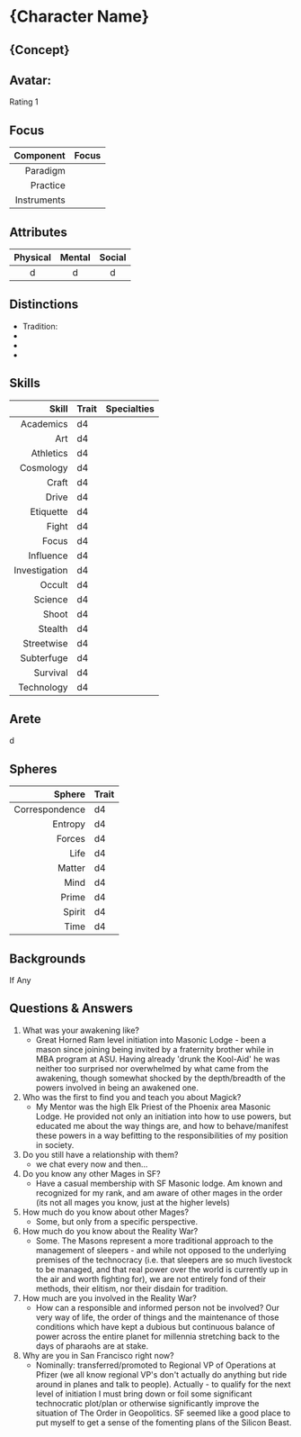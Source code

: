 # {Character Name}

## {Concept}

## Avatar:  
  
  Rating 1 

## Focus

  Component   | Focus
  -----------:|:------
  Paradigm    | 
  Practice    | 
  Instruments | 

## Attributes

  Physical | Mental | Social
  :-------:|:------:|:-----:
  d      | d 		| d
 
## Distinctions

  * Tradition: 
  * 
  * 
  * 

## Skills

  Skill 			| Trait | Specialties
  --------------:|:------|:------------
  Academics 		| d4	  |
  Art 			    | d4	  |
  Athletics 		| d4	  |
  Cosmology 		| d4	  |
  Craft 			  | d4	  |
  Drive 			  | d4	  |
  Etiquette 		| d4	  |
  Fight 			  | d4	  |
  Focus 			  | d4	  |
  Influence 		| d4	  |
  Investigation | d4	  |
  Occult  			| d4	  |
  Science  		  | d4	  |
  Shoot  			  | d4	  |
  Stealth  		  | d4	  |
  Streetwise  	| d4	  |
  Subterfuge  	| d4	  |
  Survival  		| d4	  |
  Technology 		| d4	  |

## Arete

  d

## Spheres

  Sphere 			   | Trait 
  --------------:|:------
  Correspondence | d4	  
  Entropy 			 | d4	  
  Forces 			   | d4	  
  Life 				   | d4	  
  Matter 			   | d4	  
  Mind 				   | d4	  
  Prime 			   | d4	  
  Spirit 			   | d4	  
  Time 				   | d4	  

## Backgrounds
  If Any
  
## Questions & Answers

  1. What was your awakening like? 
      - Great Horned Ram level initiation into Masonic Lodge - been a mason since joining being invited by a fraternity brother while in MBA program at ASU. Having already 'drunk the Kool-Aid' he was neither too surprised nor overwhelmed by what came from the awakening, though somewhat shocked by the depth/breadth of the powers involved in being an awakened one.
  2. Who was the first to find you and teach you about Magick?
      - My Mentor was the high Elk Priest of the Phoenix area Masonic Lodge. He provided not only an initiation into how to use powers, but educated me about the way things are, and how to behave/manifest these powers in a way befitting to the responsibilities of my position in society.
  3. Do you still have a relationship with them?
      - we chat every now and then...
  4. Do you know any other Mages in SF?
      - Have a casual membership with SF Masonic lodge. Am known and recognized for my rank, and am aware of other mages in the order (its not all mages you know, just at the higher levels)
  5. How much do you know about other Mages?
      - Some, but only from a specific perspective.
  6. How much do you know about the Reality War? 
      - Some. The Masons represent a more traditional approach to the management of sleepers - and while not opposed to the underlying premises of the technocracy (i.e. that sleepers are so much livestock to be managed, and that real power over the world is currently up in the air and worth fighting for), we are not entirely fond of their methods, their elitism, nor their disdain for tradition.
  7. How much are you involved in the Reality War?
      - How can a responsible and informed person not be involved? Our very way of life, the order of things and the maintenance of those conditions which have kept a dubious but continuous balance of power across the entire planet for millennia stretching back to the days of pharaohs are at stake.
  8. Why are you in San Francisco right now?
      - Nominally: transferred/promoted to Regional VP of Operations at Pfizer (we all know regional VP's don't actually do anything but ride around in planes and talk to people). Actually - to qualify for the next level of initiation I must bring down or foil some significant technocratic plot/plan or otherwise significantly improve the situation of The Order in Geopolitics. SF seemed like a good place to put myself to get a sense of the fomenting plans of the Silicon Beast.